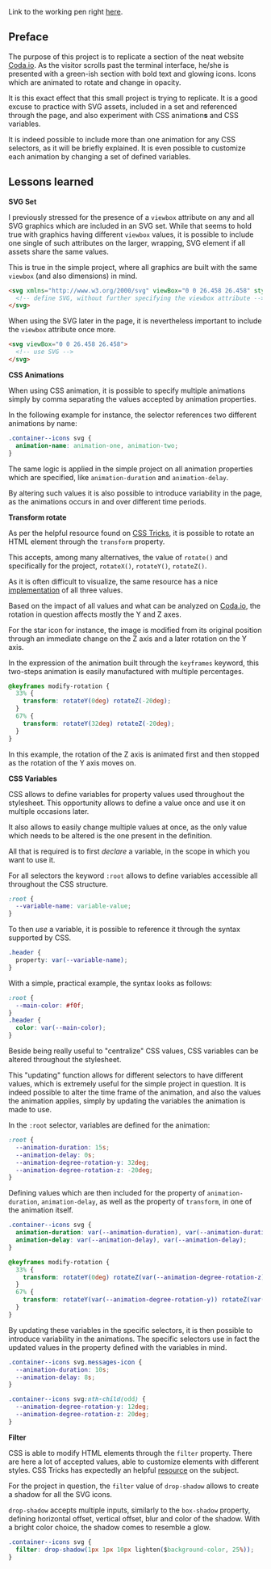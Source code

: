 Link to the working pen right [here](https://codepen.io/borntofrappe/full/wmzYEw/).

## Preface

The purpose of this project is to replicate a section of the neat website [Coda.io](https://coda.io/welcome). As the visitor scrolls past the terminal interface, he/she is presented with a green-ish section with bold text and glowing icons. Icons which are animated to rotate and change in opacity.

It is this exact effect that this small project is trying to replicate. It is a good excuse to practice with SVG assets, included in a set and referenced through the page, and also experiment with CSS animation**s** and CSS variables.

It is indeed possible to include more than one animation for any CSS selectors, as it will be briefly explained. It is even possible to customize each animation by changing a set of defined variables.

## Lessons learned

**SVG Set**

I previously stressed for the presence of a `viewbox` attribute on any and all SVG graphics which are included in an SVG set. While that seems to hold true with graphics having different `viewbox` values, it is possible to include one single of such attributes on the larger, wrapping, SVG element if all assets share the same values.

This is true in the simple project, where all graphics are built with the same `viewbox` (and also dimensions) in mind.

```HTML
<svg xmlns="http://www.w3.org/2000/svg" viewBox="0 0 26.458 26.458" style="display: none;">
  <!-- define SVG, without further specifying the viewbox attribute -->
</svg>
```

When using the SVG later in the page, it is nevertheless important to include the `viewbox` attribute once more. 

```HTML
<svg viewBox="0 0 26.458 26.458">
  <!-- use SVG -->
</svg>
```

**CSS Animations**

When using CSS animation, it is possible to specify multiple animations simply by comma separating the values accepted by animation properties.

In the following example for instance, the selector references two different animations by name:

```CSS
.container--icons svg {
  animation-name: animation-one, animation-two;
}
```

The same logic is applied in the simple project on all animation properties which are specified, like `animation-duration` and `animation-delay`.

By altering such values it is also possible to introduce variability in the page, as the animations occurs in and over different time periods.

**Transform rotate**

As per the helpful resource found on [CSS Tricks](https://css-tricks.com/almanac/properties/t/transform/), it is possible to rotate an HTML element through the `transform` property.

This accepts, among many alternatives, the value of `rotate()` and specifically for the project, `rotateX()`, `rotateY()`, `rotateZ()`.

As it is often difficult to visualize, the same resource has a nice [implementation](https://css-tricks.com/almanac/properties/t/transform/#article-header-id-2) of all three values.

Based on the impact of all values and what can be analyzed on [Coda.io](https://coda.io/welcome), the rotation in question affects mostly the Y and Z axes.

For the star icon for instance, the image is modified from its original position through an immediate change on the Z axis and a later rotation on the Y axis.

In the expression of the animation built through the `keyframes` keyword, this two-steps animation is easily manufactured with multiple percentages.

```CSS
@keyframes modify-rotation {
  33% {
    transform: rotateY(0deg) rotateZ(-20deg);
  }
  67% {
    transform: rotateY(32deg) rotateZ(-20deg);
  }
}
```

In this example, the rotation of the Z axis is animated first and then stopped as the rotation of the Y axis moves on.

**CSS Variables**

CSS allows to define variables for property values used throughout the stylesheet. This opportunity allows to define a value once and use it on multiple occasions later.

It also allows to easily change multiple values at once, as the only value which needs to be altered is the one present in the definition.

All that is required is to first *declare* a variable, in the scope in which you want to use it. 

For all selectors the keyword `:root` allows to define variables accessible all throughout the CSS structure.

```CSS
:root {
  --variable-name: variable-value;
}
```

To then *use* a variable, it is possible to reference it through the syntax supported by CSS.

```CSS
.header {
  property: var(--variable-name);
}
```

With a simple, practical example, the syntax looks as follows:

```CSS
:root {
  --main-color: #f0f;
}
.header {
  color: var(--main-color);
}
```

Beside being really useful to "centralize" CSS values, CSS variables can be altered throughout the stylesheet. 

This "updating" function allows for different selectors to have different values, which is extremely useful for the simple project in question. It is indeed possible to alter the time frame of the animation, and also the values the animation applies, simply by updating the variables the animation is made to use.

In the `:root` selector, variables are defined for the animation:

```CSS
:root {
  --animation-duration: 15s;
  --animation-delay: 0s;
  --animation-degree-rotation-y: 32deg;
  --animation-degree-rotation-z: -20deg;
}
```

Defining values which are then included for the property of `animation-duration`, `animation-delay`, as well as the property of `transform`, in one of the animation itself.

```CSS
.container--icons svg {
  animation-duration: var(--animation-duration), var(--animation-duration);
  animation-delay: var(--animation-delay), var(--animation-delay);
}

@keyframes modify-rotation {
  33% {
    transform: rotateY(0deg) rotateZ(var(--animation-degree-rotation-z));
  }
  67% {
    transform: rotateY(var(--animation-degree-rotation-y)) rotateZ(var(--animation-degree-rotation-z));
  }
}
```

By updating these variables in the specific selectors, it is then possible to introduce variability in the animations. The specific selectors use in fact the updated values in the property defined with the variables in mind.

```CSS
.container--icons svg.messages-icon {
  --animation-duration: 10s;
  --animation-delay: 8s;
}

.container--icons svg:nth-child(odd) {
  --animation-degree-rotation-y: 12deg;
  --animation-degree-rotation-z: 20deg;
}
``` 

**Filter**

CSS is able to modify HTML elements through the `filter` property. There are here a lot of accepted values, able to customize elements with different styles. CSS Tricks has expectedly an helpful [resource](https://css-tricks.com/almanac/properties/f/filter/) on the subject.

For the project in question, the `filter` value of `drop-shadow` allows to create a shadow for all the SVG icons. 

`drop-shadow` accepts multiple inputs, similarly to the `box-shadow` property, defining horizontal offset, vertical offset, blur and color of the shadow. With a bright color choice, the shadow comes to resemble a glow. 

```CSS
.container--icons svg {
  filter: drop-shadow(1px 1px 10px lighten($background-color, 25%));
}
```
